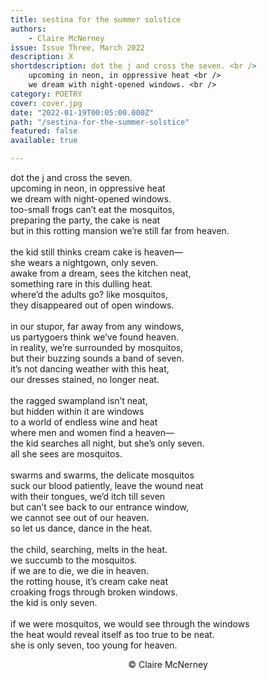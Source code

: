 ```yaml
---
title: sestina for the summer solstice
authors:
    - Claire McNerney
issue: Issue Three, March 2022
description: X
shortdescription: dot the j and cross the seven. <br />
    upcoming in neon, in oppressive heat <br />
    we dream with night-opened windows. <br />
category: POETRY
cover: cover.jpg
date: "2022-01-19T00:05:00.000Z"
path: "/sestina-for-the-summer-solstice"
featured: false
available: true

---
```


dot the j and cross the seven. <br />
upcoming in neon, in oppressive heat <br />
we dream with night-opened windows. <br />
too-small frogs can’t eat the mosquitos, <br />
preparing the party, the cake is neat <br />
but in this rotting mansion we’re still far from heaven. <br /> 
<br />
the kid still thinks cream cake is heaven— <br />
she wears a nightgown, only seven. <br />
awake from a dream, sees the kitchen neat, <br />
something rare in this dulling heat. <br />
where’d the adults go? like mosquitos, <br />
they disappeared out of open windows. <br />
<br />
in our stupor, far away from any windows, <br />
us partygoers think we’ve found heaven. <br />
in reality, we’re surrounded by mosquitos, <br />
but their buzzing sounds a band of seven. <br />
it’s not dancing weather with this heat, <br />
our dresses stained, no longer neat. <br />
<br />
the ragged swampland isn’t neat, <br />
but hidden within it are windows <br />
to a world of endless wine and heat <br />
where men and women find a heaven— <br />
the kid searches all night, but she’s only seven. <br />
all she sees are mosquitos. <br />
<br />
swarms and swarms, the delicate mosquitos <br />
suck our blood patiently, leave the wound neat <br />
with their tongues, we’d itch till seven <br />
but can’t see back to our entrance window, <br />
we cannot see out of our heaven. <br />
so let us dance, dance in the heat. <br />
<br />
the child, searching, melts in the heat. <br />
we succumb to the mosquitos. <br />
if we are to die, we die in heaven. <br /> 
the rotting house, it’s cream cake neat <br />
croaking frogs through broken windows. <br />
the kid is only seven. <br />
<br />
if we were mosquitos, we would see through the windows <br />
the heat would reveal itself as too true to be neat. <br />
she is only seven, too young for heaven. <br />


<p style="text-align: center;">© Claire McNerney</p>